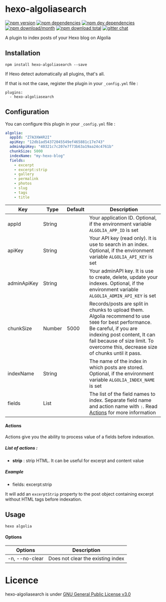 # hexo-algoliasearch
[![npm version](https://img.shields.io/npm/v/hexo-algoliasearch.svg?style=flat-square)](https://www.npmjs.com/package/hexo-algoliasearch) [![npm dependencies](https://img.shields.io/david/LouisBarranqueiro/hexo-algoliasearch.svg?style=flat-square)](https://david-dm.org/LouisBarranqueiro/hexo-algoliasearch#info=dependencies&view=table) [![npm dev dependencies](https://img.shields.io/david/dev/LouisBarranqueiro/hexo-algoliasearch.svg?style=flat-square)](https://david-dm.org/LouisBarranqueiro/hexo-algoliasearch#info=devDependencies&view=table) [![npm download/month](https://img.shields.io/npm/dm/hexo-algoliasearch.svg?style=flat-square)](https://www.npmjs.com/package/hexo-algoliasearch) [![npm download total](https://img.shields.io/npm/dt/hexo-algoliasearch.svg?style=flat-square)](https://www.npmjs.com/package/hexo-algoliasearch) [![gitter chat](https://img.shields.io/gitter/room/LouisBarranqueiro/hexo-algoliasearch.svg?style=flat-square)](https://gitter.im/LouisBarranqueiro/hexo-algoliasearch)

A plugin to index posts of your Hexo blog on Algolia

## Installation

```
npm install hexo-algoliasearch --save
```

If Hexo detect automatically all plugins, that's all.  

If that is not the case, register the plugin in your `_config.yml` file :
```
plugins:
  - hexo-algoliasearch
```

## Configuration

You can configure this plugin in your `_config.yml` file :

``` yml
algolia:
  appId: "Z7A3XW4R2I"
  apiKey: "12db1ad54372045549ef465881c17e743"
  adminApiKey: "40321c7c207e7f73b63a19aa24c4761b"
  chunkSize: 5000
  indexName: "my-hexo-blog"
  fields:
    - excerpt
    - excerpt:strip
    - gallery
    - permalink
    - photos
    - slug
    - tags
    - title
```

| Key            | Type   | Default | Description |
| -------------- | ------ | ------- | ----------- |
| appId          | String |         | Your application ID. Optional, if the environment variable `ALGOLIA_APP_ID` is set|
| apiKey         | String |         | Your API key (read only). It is use to search in an index. Optional, if the environment variable `ALGOLIA_API_KEY` is set|
| adminApiKey    | String |         | Your adminAPI key. It is use to create, delete, update your indexes. Optional, if the environment variable `ALGOLIA_ADMIN_API_KEY` is set |
| chunkSize      | Number | 5000    | Records/posts are split in chunks to upload them. Algolia recommend to use `5000` for best performance. Be careful, if you are indexing post content, It can fail because of size limit. To overcome this, decrease size of chunks until it pass. |
| indexName      | String |         | The name of the index in which posts are stored. Optional, if the environment variable `ALGOLIA_INDEX_NAME` is set|
| fields         | List   |         | The list of the field names to index. Separate field name and action name with `:`. Read [Actions](#actions) for more information |

#### Actions

Actions give you the ability to process value of a fields before indexation.

##### List of actions :

- **strip** : strip HTML. It can be useful for excerpt and content value  

##### Example

- fields:
   excerpt:strip

It will add an `excerptStrip` property to the post object containing excerpt without HTML tags before indexation.

## Usage

```
hexo algolia
```

#### Options

| Options        | Description |
| -------------- | ----------- |
| -n, --no-clear | Does not clear the existing index |

# Licence

hexo-algoliasearch is under [GNU General Public License v3.0](https://github.com/LouisBarranqueiro/hexo-algoliasearch/blob/master/LICENSE)
